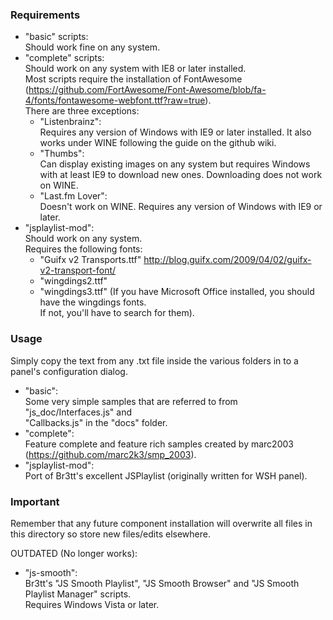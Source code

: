 ### Requirements
- "basic" scripts:  
         Should work fine on any system.
- "complete" scripts:  
         Should work on any system with IE8 or later installed.  
         Most scripts require the installation of FontAwesome (https://github.com/FortAwesome/Font-Awesome/blob/fa-4/fonts/fontawesome-webfont.ttf?raw=true).  
         There are three exceptions:
   - "Listenbrainz":  
              Requires any version of Windows with IE9 or later installed. It also works under WINE following the guide on the github wiki.
   - "Thumbs":  
              Can display existing images on any system but requires Windows with at least IE9 to download new ones. Downloading does not work on WINE.
   - "Last.fm Lover":  
              Doesn't work on WINE. Requires any version of Windows with IE9 or later.
- "jsplaylist-mod":  
         Should work on any system.  
         Requires the following fonts:
   - "Guifx v2 Transports.ttf" http://blog.guifx.com/2009/04/02/guifx-v2-transport-font/
   - "wingdings2.ttf"
   - "wingdings3.ttf" (If you have Microsoft Office installed, you should have the wingdings fonts.  
                       If not, you'll have to search for them).

### Usage
Simply copy the text from any .txt file inside the various folders in to a panel's configuration dialog.

- "basic":  
         Some very simple samples that are referred to from "js_doc/Interfaces.js" and  
         "Callbacks.js" in the "docs" folder.
- "complete":  
         Feature complete and feature rich samples created by marc2003 (https://github.com/marc2k3/smp_2003).
- "jsplaylist-mod":  
         Port of Br3tt's excellent JSPlaylist (originally written for WSH panel).

### Important
Remember that any future component installation will overwrite all files in this directory
so store new files/edits elsewhere.

OUTDATED (No longer works):
- "js-smooth":  
         Br3tt's "JS Smooth Playlist", "JS Smooth Browser" and "JS Smooth Playlist Manager" scripts.  
         Requires Windows Vista or later.
